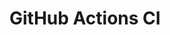 # GitHub Actions CI























































































































































































































































































































































































































































































































































































































































